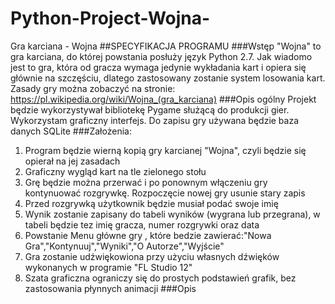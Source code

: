 # Python-Project-Wojna-
Gra karciana - Wojna 
##SPECYFIKACJA PROGRAMU
###Wstęp
"Wojna" to gra karciana, do której powstania posłuży język Python 2.7. Jak wiadomo jest to gra, która od gracza wymaga jedynie 
wykładania kart i opiera się głównie na szczęściu, dlatego zastosowany zostanie system losowania kart. Zasady gry można 
zobaczyć na stronie: https://pl.wikipedia.org/wiki/Wojna_(gra_karciana)
###Opis ogólny
Projekt będzie wykorzystywał bibliotekę Pygame służącą do produkcji gier. Wykorzystam graficzny interfejs. Do zapisu gry używana będzie baza danych SQLite
###Założenia:
1. Program będzie wierną kopią gry karcianej "Wojna", czyli będzie się opierał na jej zasadach
2. Graficzny wygląd kart na tle zielonego stołu
3. Grę będzie można przerwać i po ponownym włączeniu gry kontynuować rozgrywkę. Rozpoczęcie nowej gry usunie stary zapis
4. Przed rozgrywką użytkownik będzie musiał podać swoje imię
5. Wynik zostanie zapisany do tabeli wyników (wygrana lub przegrana), w tabeli będzie tez imię gracza, numer rozgrywki oraz data
6. Powstanie Menu główne gry , które bedzie zawierać:"Nowa Gra","Kontynuuj","Wyniki","O Autorze","Wyjście"
7. Gra zostanie udźwiękowiona przy użyciu własnych dźwięków wykonanych w programie "FL Studio 12"
8. Szata graficzna ograniczy się do prostych podstawień grafik, bez zastosowania płynnych animacji
###Opis
